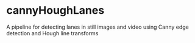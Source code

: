 # cannyHoughLanes
A pipeline for detecting lanes in still images and video using Canny edge detection and Hough line transforms
